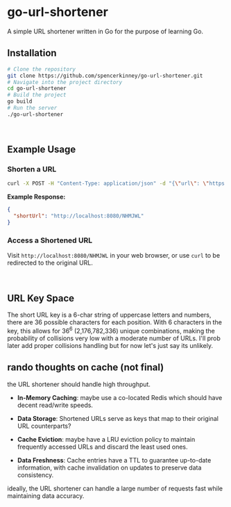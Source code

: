 # go-url-shortener

A simple URL shortener written in Go for the purpose of learning Go.

## Installation

```sh
# Clone the repository
git clone https://github.com/spencerkinney/go-url-shortener.git
# Navigate into the project directory
cd go-url-shortener
# Build the project
go build
# Run the server
./go-url-shortener
```

<br>

## Example Usage

### Shorten a URL

```sh
curl -X POST -H "Content-Type: application/json" -d "{\"url\": \"https://www.example.com\"}" http://localhost:8080/shorten
```

**Example Response:**

```json
{
  "shortUrl": "http://localhost:8080/NHMJWL"
}
```

### Access a Shortened URL

Visit `http://localhost:8080/NHMJWL` in your web browser, or use `curl` to be redirected to the original URL.

<br>

## URL Key Space

The short URL key is a 6-char string of uppercase letters and numbers, there are 36 possible characters for each position. With 6 characters in the key, this allows for 36<sup>6</sup> (2,176,782,336) unique combinations, making the probability of collisions very low with a moderate number of URLs. I'll prob later add proper collisions handling but for now let's just say its unlikely.

## rando thoughts on cache (not final)

the URL shortener should handle high throughput.

- **In-Memory Caching**: maybe use a co-located Redis which should have decent read/write speeds.

- **Data Storage**: Shortened URLs serve as keys that map to their original URL counterparts?

- **Cache Eviction**: maybe have a LRU eviction policy to maintain frequently accessed URLs and discard the least used ones.

- **Data Freshness**: Cache entries have a TTL to guarantee up-to-date information, with cache invalidation on updates to preserve data consistency.

ideally, the URL shortener can handle a large number of requests fast while maintaining data accuracy.
